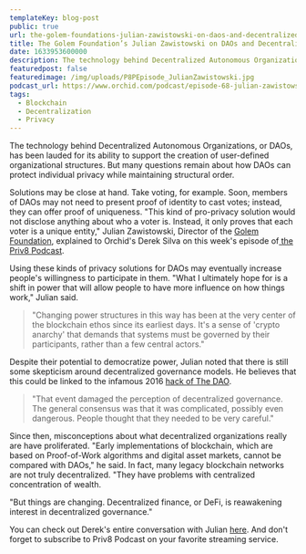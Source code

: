 ```yaml
---
templateKey: blog-post
public: true
url: the-golem-foundations-julian-zawistowski-on-daos-and-decentralized-governance
title: The Golem Foundation’s Julian Zawistowski on DAOs and Decentralized Governance
date: 1633953600000
description: The technology behind Decentralized Autonomous Organizations, or DAOs, has been lauded for its ability to support the creation of user-defined organizational structures. But many questions remain about how DAOs can protect individual privacy while maintaining structural order. 
featuredpost: false
featuredimage: /img/uploads/P8PEpisode_JulianZawistowski.jpg
podcast_url: https://www.orchid.com/podcast/episode-68-julian-zawistowski
tags:
  - Blockchain
  - Decentralization
  - Privacy
---
```

The technology behind Decentralized Autonomous Organizations, or DAOs, has been lauded for its ability to support the creation of user-defined organizational structures. But many questions remain about how DAOs can protect individual privacy while maintaining structural order.

Solutions may be close at hand. Take voting, for example. Soon, members of DAOs may not need to present proof of identity to cast votes; instead, they can offer proof of uniqueness. "This kind of pro-privacy solution would not disclose anything about who a voter is. Instead, it only proves that each voter is a unique entity," Julian Zawistowski, Director of the [Golem Foundation](https://golem.foundation/), explained to Orchid's Derek Silva on this week's episode of[ the Priv8 Podcast](https://www.orchid.com/podcast/).

Using these kinds of privacy solutions for DAOs may eventually increase people's willingness to participate in them. "What I ultimately hope for is a shift in power that will allow people to have more influence on how things work," Julian said.

>"Changing power structures in this way has been at the very center of the blockchain ethos since its earliest days. It's a sense of 'crypto anarchy' that demands that systems must be governed by their participants, rather than a few central actors."

Despite their potential to democratize power, Julian noted that there is still some skepticism around decentralized governance models. He believes that this could be linked to the infamous 2016 [hack of The DAO](https://www.gemini.com/cryptopedia/the-dao-hack-makerdao).

>"That event damaged the perception of decentralized governance. The general consensus was that it was complicated, possibly even dangerous. People thought that they needed to be very careful."

Since then, misconceptions about what decentralized organizations really are have proliferated. "Early implementations of blockchain, which are based on Proof-of-Work algorithms and digital asset markets, cannot be compared with DAOs," he said. In fact, many legacy blockchain networks are not  truly decentralized. "They have problems with centralized concentration of wealth.

"But things are changing. Decentralized finance, or DeFi, is reawakening interest in decentralized governance."

You can check out Derek's entire conversation with Julian [here](https://www.orchid.com/podcast/episode-68-julian-zawistowski). And don't forget to subscribe to Priv8 Podcast on your favorite streaming service.